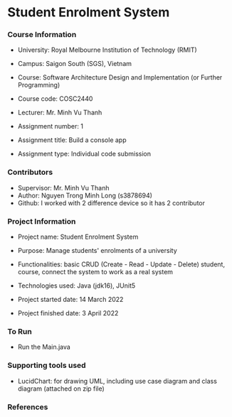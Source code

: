 # Student Enrolment System
### Course Information
- University: Royal Melbourne Institution of Technology (RMIT)
- Campus: Saigon South (SGS), Vietnam


- Course: Software Architecture Design and Implementation (or Further Programming)
- Course code: COSC2440
- Lecturer: Mr. Minh Vu Thanh


- Assignment number: 1
- Assignment title: Build a console app
- Assignment type: Individual code submission

### Contributors
- Supervisor: Mr. Minh Vu Thanh
- Author: Nguyen Trong Minh Long (s3878694)
- Github: I worked with 2 difference device so it has 2 contributor

### Project Information
- Project name: Student Enrolment System
- Purpose: Manage students' enrolments of a university
- Functionalities: basic CRUD (Create - Read - Update - Delete) student, course, connect the system to work as a real system
- Technologies used: Java (jdk16), JUnit5


- Project started date: 14 March 2022
- Project finished date: 3 April 2022

### To Run
- Run the Main.java

### Supporting tools used
- LucidChart: for drawing UML, including use case diagram and class diagram (attached on zip file)

### References